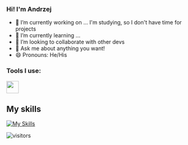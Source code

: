 ### Hi! I'm Andrzej 
- 🔭 I’m currently working on ... I'm studying, so I don't have time for projects
- 🌱 I’m currently learning ...
- 👯 I’m looking to collaborate with other devs
- 💬 Ask me about anything you want!
- 😄 Pronouns: He/His

### Tools I use:
<img height="32" width="32" src="https://cdn.jsdelivr.net/npm/simple-icons@v4/icons/visualstudiocode.svg">

## My skills
[![My Skills](https://skillicons.dev/icons?i=py,git,java,js,linux,postgres,aws,c,django,docker,flask,figma,fastapi,html,maven,mysql,postman,pytorch,sqlite,selenium,tensorflow,vim,vscode&perline=3)](https://skillicons.dev)

<!-- # StackOverflow Activity -->
<!-- STACKOVERFLOW:START -->
<!-- STACKOVERFLOW:END -->

<!-- ![11jolek11's github stats](https://github-readme-stats.vercel.app/api?username=11jolek11&show_icons=true&theme=nord) -->

![visitors](https://visitor-badge.glitch.me/badge?page_id=11jolek11.11jolek11&left_color=green&right_color=red)
